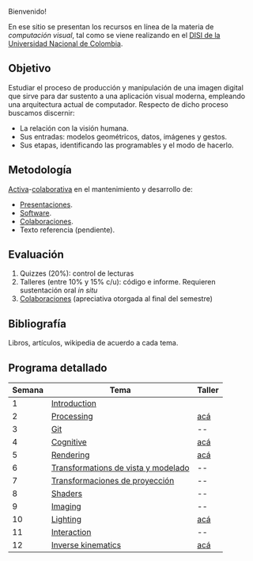 Bienvenido!

En ese sitio se presentan los recursos en línea de la materia de _computación visual_, tal como se viene realizando
en el [DISI de la Universidad Nacional de Colombia](http://www.ingenieria.unal.edu.co/dependencias/departamentos/departamento-de-ingenieria-de-sistemas-e-industrial).

## Objetivo

Estudiar el proceso de producción y manipulación de una imagen digital que sirve para dar sustento a una aplicación visual moderna, empleando una arquitectura actual de computador. Respecto de dicho proceso buscamos discernir:

* La relación con la visión humana.
* Sus entradas: modelos geométricos, datos, imágenes y gestos.
* Sus etapas, identificando las programables y el modo de hacerlo.

## Metodología

[Activa](https://en.wikipedia.org/wiki/Active_learning)-[colaborativa](https://github.com/VisualComputing/Introduction) en el mantenimiento y desarrollo de:

* [Presentaciones](https://github.com/orgs/VisualComputing/teams/presentations/repositories).
* [Software](https://github.com/remixlab/proscene).
* [Colaboraciones](collaborations.md).
* Texto referencia (pendiente).

## Evaluación

1. Quizzes (20%): control de lecturas
2. Talleres (entre 10% y 15% c/u): código e informe. Requieren sustentación oral _in situ_
3. [Colaboraciones](collaborations.md) (apreciativa otorgada al final del semestre)

<!---  
Observaciones:

* Los quizzes se evaluan cuantitativamente.
* Los talleres, cualitativamente como _completados_.
* Un taller se completa mediante sustentación oral _in situ_.
--->

## Bibliografía

Libros, artículos, wikipedia de acuerdo a cada tema.

## Programa detallado

| Semana | Tema                                                                                      | Taller                                                       |
|--------|-------------------------------------------------------------------------------------------|--------------------------------------------------------------|
| 1      | [Introduction](https://github.com/VisualComputing/Introduction)                           |                                                              |
| 2      | [Processing](https://processing.org/)                                                     | [acá](https://github.com/VisualComputing/soft-imaging_ws)    |
| 3      | [Git](https://github.com/VisualComputing/git)                                             | --                                                           |
| 4      | [Cognitive](https://github.com/VisualComputing/Cognitive)                                 | [acá](https://github.com/VisualComputing/Illusions_ws)       |
| 5      | [Rendering](https://github.com/VisualComputing/Rendering)                                 | [acá](https://github.com/VisualComputing/Raster_ws)          |
| 6      | [Transformations de vista y modelado](https://github.com/VisualComputing/Transformations) | --                                                           |
| 7      | [Transformaciones de proyección](http://visualcomputing.github.io/Transformations/#/7)    | --                                                           |
| 8      | [Shaders](https://github.com/VisualComputing/Shaders)                                     | --                                                           |
| 9      | [Imaging](https://github.com/VisualComputing/Shaders)                                     | --                                                           |
| 10     | [Lighting](https://github.com/VisualComputing/Shaders)                                    | [acá](https://github.com/VisualComputing/shaders_ws)         |
| 11     | [Interaction](https://github.com/VisualComputing/Interaction)                             | --                                                           |
| 12     | [Inverse kinematics](https://github.com/VisualComputing/IK)                               | [acá](https://github.com/VisualComputing/HCI-IK_ws)          |
